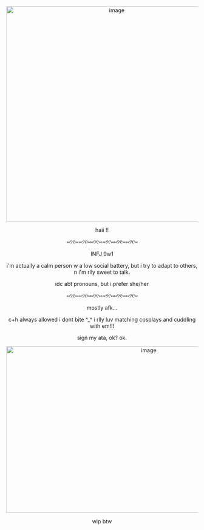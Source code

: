 <div align="center">
<img width="566" height="567" alt="image" src="https://github.com/user-attachments/assets/b8499d89-aa80-4c0e-b438-89be5a79c039" />
<p align="center">
haii !!

⑅୨୧⑅*⑅୨୧⑅*⑅୨୧⑅*⑅୨୧⑅*⑅୨୧⑅*⑅୨୧⑅*

INFJ 9w1

i'm actually a calm person w a low social battery, but i try to adapt to others, n i'm rlly sweet to talk.

idc abt pronouns, but i prefer she/her

  ⑅୨୧⑅*⑅୨୧⑅*⑅୨୧⑅*⑅୨୧⑅*⑅୨୧⑅*⑅୨୧⑅*

mostly afk...
  
c+h always allowed i dont bite ^_^ i rlly luv matching cosplays and cuddling with em!!!

sign my ata, ok? ok.

<div align="center">
<img <img width="734" height="439" alt="image" src="https://github.com/user-attachments/assets/964d7748-f07d-4281-926b-efbe75cc6a35"/>
  </div>
  
wip btw

